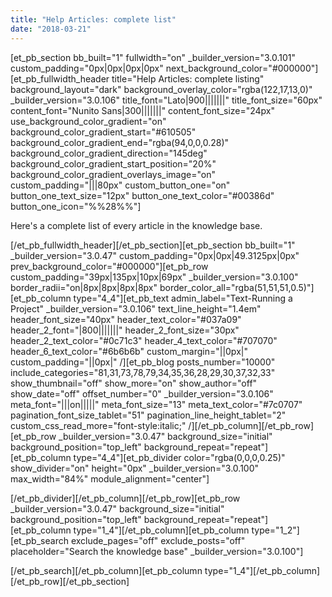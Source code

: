 ```yaml
---
title: "Help Articles: complete list"
date: "2018-03-21"
---
```


\[et\_pb\_section bb\_built="1" fullwidth="on" \_builder\_version="3.0.101" custom\_padding="0px|0px|0px|0px" next\_background\_color="#000000"\]\[et\_pb\_fullwidth\_header title="Help Articles: complete listing" background\_layout="dark" background\_overlay\_color="rgba(122,17,13,0)" \_builder\_version="3.0.106" title\_font="Lato|900|||||||" title\_font\_size="60px" content\_font="Nunito Sans|300|||||||" content\_font\_size="24px" use\_background\_color\_gradient="on" background\_color\_gradient\_start="#610505" background\_color\_gradient\_end="rgba(94,0,0,0.28)" background\_color\_gradient\_direction="145deg" background\_color\_gradient\_start\_position="20%" background\_color\_gradient\_overlays\_image="on" custom\_padding="|||80px" custom\_button\_one="on" button\_one\_text\_size="12px" button\_one\_text\_color="#00386d" button\_one\_icon="%%28%%"\]

Here's a complete list of every article in the knowledge base.

\[/et\_pb\_fullwidth\_header\]\[/et\_pb\_section\]\[et\_pb\_section bb\_built="1" \_builder\_version="3.0.47" custom\_padding="0px|0px|49.3125px|0px" prev\_background\_color="#000000"\]\[et\_pb\_row custom\_padding="39px|135px|10px|69px" \_builder\_version="3.0.100" border\_radii="on|8px|8px|8px|8px" border\_color\_all="rgba(51,51,51,0.5)"\]\[et\_pb\_column type="4\_4"\]\[et\_pb\_text admin\_label="Text-Running a Project" \_builder\_version="3.0.106" text\_line\_height="1.4em" header\_font\_size="40px" header\_text\_color="#037a09" header\_2\_font="|800|||||||" header\_2\_font\_size="30px" header\_2\_text\_color="#0c71c3" header\_4\_text\_color="#707070" header\_6\_text\_color="#6b6b6b" custom\_margin="||0px|" custom\_padding="||0px|" /\]\[et\_pb\_blog posts\_number="10000" include\_categories="81,31,73,78,79,34,35,36,28,29,30,37,32,33" show\_thumbnail="off" show\_more="on" show\_author="off" show\_date="off" offset\_number="0" \_builder\_version="3.0.106" meta\_font="|||on|||||" meta\_font\_size="13" meta\_text\_color="#7c0707" pagination\_font\_size\_tablet="51" pagination\_line\_height\_tablet="2" custom\_css\_read\_more="font-style:italic;" /\]\[/et\_pb\_column\]\[/et\_pb\_row\]\[et\_pb\_row \_builder\_version="3.0.47" background\_size="initial" background\_position="top\_left" background\_repeat="repeat"\]\[et\_pb\_column type="4\_4"\]\[et\_pb\_divider color="rgba(0,0,0,0.25)" show\_divider="on" height="0px" \_builder\_version="3.0.100" max\_width="84%" module\_alignment="center"\]

\[/et\_pb\_divider\]\[/et\_pb\_column\]\[/et\_pb\_row\]\[et\_pb\_row \_builder\_version="3.0.47" background\_size="initial" background\_position="top\_left" background\_repeat="repeat"\]\[et\_pb\_column type="1\_4"\]\[/et\_pb\_column\]\[et\_pb\_column type="1\_2"\]\[et\_pb\_search exclude\_pages="off" exclude\_posts="off" placeholder="Search the knowledge base" \_builder\_version="3.0.100"\]

\[/et\_pb\_search\]\[/et\_pb\_column\]\[et\_pb\_column type="1\_4"\]\[/et\_pb\_column\]\[/et\_pb\_row\]\[/et\_pb\_section\]
